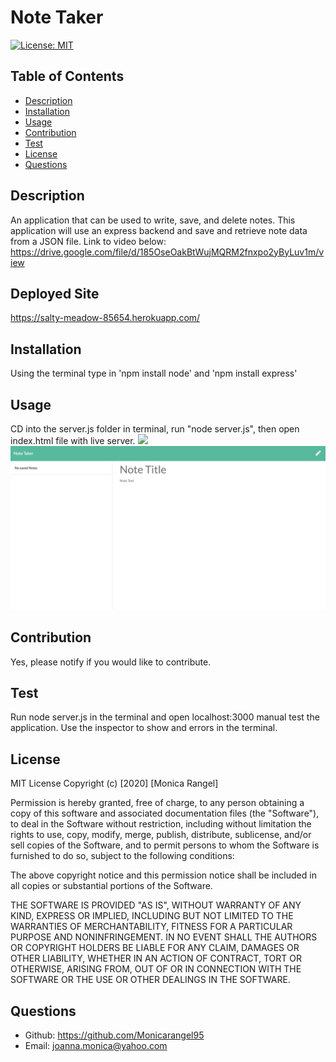 
  # Note Taker
  [![License: MIT](https://img.shields.io/badge/License-MIT-yellow.svg)](https://opensource.org/licenses/MIT)
  ## Table of Contents
  - [Description](#description)
  - [Installation](#installation)
  - [Usage](#usage)
  - [Contribution](#contribution)
  - [Test](#test)
  - [License](#license)
  - [Questions](#questions)
  ## Description
  An application that can be used to write, save, and delete notes. This application will use an express backend and save and retrieve note data from a JSON file.
  Link to video below:
    https://drive.google.com/file/d/185OseOakBtWujMQRM2fnxpo2yByLuv1m/view 
  ## Deployed Site
  https://salty-meadow-85654.herokuapp.com/ 

  ## Installation
  Using the terminal type in 'npm install node' and 'npm install express'
  ## Usage
  CD into the server.js folder in terminal, run "node server.js", then open index.html file with live server.
    <img src = "./public/assets/images/index-taker.png">
    <img src = "./public/assets/images/Note-taker.png">
  ## Contribution
  Yes, please notify if you would like to contribute. 
  ## Test
  Run node server.js in the terminal and open localhost:3000 manual test the application. Use the inspector to show and errors in the terminal.
  ## License
  MIT License
  Copyright (c) [2020] [Monica Rangel]
  
  Permission is hereby granted, free of charge, to any person obtaining a copy
  of this software and associated documentation files (the "Software"), to deal
  in the Software without restriction, including without limitation the rights
  to use, copy, modify, merge, publish, distribute, sublicense, and/or sell
  copies of the Software, and to permit persons to whom the Software is
  furnished to do so, subject to the following conditions:
  
  The above copyright notice and this permission notice shall be included in all
  copies or substantial portions of the Software.
  
  THE SOFTWARE IS PROVIDED "AS IS", WITHOUT WARRANTY OF ANY KIND, EXPRESS OR
  IMPLIED, INCLUDING BUT NOT LIMITED TO THE WARRANTIES OF MERCHANTABILITY,
  FITNESS FOR A PARTICULAR PURPOSE AND NONINFRINGEMENT. IN NO EVENT SHALL THE
  AUTHORS OR COPYRIGHT HOLDERS BE LIABLE FOR ANY CLAIM, DAMAGES OR OTHER
  LIABILITY, WHETHER IN AN ACTION OF CONTRACT, TORT OR OTHERWISE, ARISING FROM,
  OUT OF OR IN CONNECTION WITH THE SOFTWARE OR THE USE OR OTHER DEALINGS IN THE
  SOFTWARE.
  ## Questions
  - Github: https://github.com/Monicarangel95
  - Email: joanna.monica@yahoo.com
  